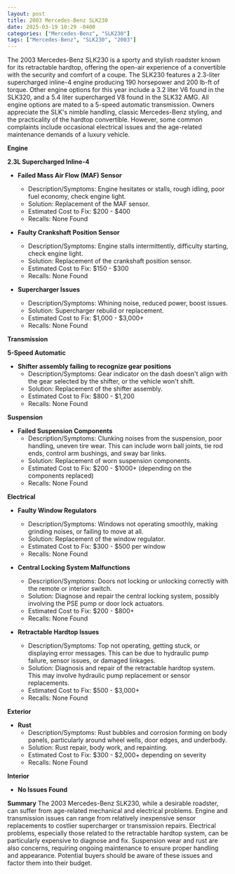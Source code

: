 ```yaml
---
layout: post
title: 2003 Mercedes-Benz SLK230
date: 2025-03-19 10:29 -0400
categories: ["Mercedes-Benz", "SLK230"]
tags: ["Mercedes-Benz", "SLK230", "2003"]
---
```

The 2003 Mercedes-Benz SLK230 is a sporty and stylish roadster known for its retractable hardtop, offering the open-air experience of a convertible with the security and comfort of a coupe. The SLK230 features a 2.3-liter supercharged inline-4 engine producing 190 horsepower and 200 lb-ft of torque. Other engine options for this year include a 3.2 liter V6 found in the SLK320, and a 5.4 liter supercharged V8 found in the SLK32 AMG. All engine options are mated to a 5-speed automatic transmission. Owners appreciate the SLK's nimble handling, classic Mercedes-Benz styling, and the practicality of the hardtop convertible. However, some common complaints include occasional electrical issues and the age-related maintenance demands of a luxury vehicle.

**Engine**

**2.3L Supercharged Inline-4**

*   **Failed Mass Air Flow (MAF) Sensor**
    *   Description/Symptoms: Engine hesitates or stalls, rough idling, poor fuel economy, check engine light.
    *   Solution: Replacement of the MAF sensor.
    *   Estimated Cost to Fix: $200 - $400
    *   Recalls: None Found

*   **Faulty Crankshaft Position Sensor**
    *   Description/Symptoms: Engine stalls intermittently, difficulty starting, check engine light.
    *   Solution: Replacement of the crankshaft position sensor.
    *   Estimated Cost to Fix: $150 - $300
    *   Recalls: None Found

*   **Supercharger Issues**
    *   Description/Symptoms: Whining noise, reduced power, boost issues.
    *   Solution: Supercharger rebuild or replacement.
    *   Estimated Cost to Fix: $1,000 - $3,000+
    *   Recalls: None Found

**Transmission**

**5-Speed Automatic**

*   **Shifter assembly failing to recognize gear positions**
    *   Description/Symptoms: Gear indicator on the dash doesn't align with the gear selected by the shifter, or the vehicle won't shift.
    *   Solution: Replacement of the shifter assembly.
    *   Estimated Cost to Fix: $800 - $1,200
    *   Recalls: None Found

**Suspension**

*   **Failed Suspension Components**
    *   Description/Symptoms: Clunking noises from the suspension, poor handling, uneven tire wear. This can include worn ball joints, tie rod ends, control arm bushings, and sway bar links.
    *   Solution: Replacement of worn suspension components.
    *   Estimated Cost to Fix: $200 - $1000+ (depending on the components replaced)
    *   Recalls: None Found

**Electrical**

*   **Faulty Window Regulators**
    *   Description/Symptoms: Windows not operating smoothly, making grinding noises, or failing to move at all.
    *   Solution: Replacement of the window regulator.
    *   Estimated Cost to Fix: $300 - $500 per window
    *   Recalls: None Found

*   **Central Locking System Malfunctions**
    *   Description/Symptoms: Doors not locking or unlocking correctly with the remote or interior switch.
    *   Solution: Diagnose and repair the central locking system, possibly involving the PSE pump or door lock actuators.
    *   Estimated Cost to Fix: $200 - $800+
    *   Recalls: None Found

*   **Retractable Hardtop Issues**
    *   Description/Symptoms: Top not operating, getting stuck, or displaying error messages. This can be due to hydraulic pump failure, sensor issues, or damaged linkages.
    *   Solution: Diagnosis and repair of the retractable hardtop system. This may involve hydraulic pump replacement or sensor replacements.
    *   Estimated Cost to Fix: $500 - $3,000+
    *   Recalls: None Found

**Exterior**

*   **Rust**
    *   Description/Symptoms: Rust bubbles and corrosion forming on body panels, particularly around wheel wells, door edges, and underbody.
    *   Solution: Rust repair, body work, and repainting.
    *   Estimated Cost to Fix: $300 - $2,000+ depending on severity
    *   Recalls: None Found

**Interior**

*   **No Issues Found**

**Summary**
The 2003 Mercedes-Benz SLK230, while a desirable roadster, can suffer from age-related mechanical and electrical problems. Engine and transmission issues can range from relatively inexpensive sensor replacements to costlier supercharger or transmission repairs. Electrical problems, especially those related to the retractable hardtop system, can be particularly expensive to diagnose and fix. Suspension wear and rust are also concerns, requiring ongoing maintenance to ensure proper handling and appearance. Potential buyers should be aware of these issues and factor them into their budget.


